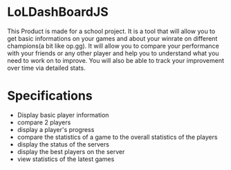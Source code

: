 # LoLDashBoardJS
This Product is made for a school project. It is a tool that will allow you to get basic informations on your games and about your winrate on different champions(a bit like op.gg).
It will allow you to compare your performance with your friends or any other player and help you to understand what you need to work on to improve. 
You will also be able to track your improvement over time via detailed stats.


# Specifications
* Display basic player information
* compare 2 players
* display a player's progress
* compare the statistics of a game to the overall statistics of the players
* display the status of the servers
* display the best players on the server
* view statistics of the latest games
